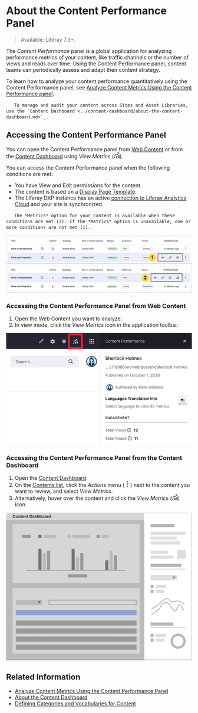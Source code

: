 # About the Content Performance Panel

> Available: Liferay 7.3+.

The *Content Performance* panel is a global application for analyzing performance metrics of your content, like traffic channels or the number of views and reads over time. Using the Content Performance panel, content teams can periodically assess and adapt their content strategy.

To learn how to analyze your content performance quantitatively using the Content Performance panel, see [Analyze Content Metrics Using the Content Performance panel](./analyze-content-metrics-using-content-performance-panel.md).

```note::
   To manage and audit your content across Sites and Asset Libraries, use the `Content Dashboard <../content-dashboard/about-the-content-dashboard.md>`_.
```

## Accessing the Content Performance Panel

You can open the Content Performance panel from [Web Content](#accessing-the-content-performance-panel-from-web-content) or from the [Content Dashboard](#accessing-the-content-performance-panel-from-the-content-dashboard) using *View Metrics* (![View Metrics](../../images/icon-analytics.png)).

You can access the Content Performance panel when the following conditions are met:

- You have View and Edit permissions for the content.
- The content is based on a [Display Page Template](../../site-building/displaying-content/using-display-page-templates/displaying-content-with-display-page-templates.md).
- The Liferay DXP instance has an active [connection to Liferay Analytics Cloud](https://learn.liferay.com/analytics-cloud/latest/en/connecting-data-sources/connecting-liferay-dxp-to-analytics-cloud.html) and your site is synchronized.

```note::
   The *Metrics* option for your content is available when these conditions are met (2). If the *Metrics* option is unavailable, one or more conditions are not met (1).
```

![Ensure that your configuration meets the conditions for showing the content metrics.](./about-the-content-performance-panel/images/01.png)

### Accessing the Content Performance Panel from Web Content

1. Open the Web Content you want to analyze.
1. In view mode, click the *View Metrics* icon in the application toolbar.

![Access the Content Performance metrics from the View Metrics button.](./analyze-content-metrics-using-content-performance-panel/images/08.png)

### Accessing the Content Performance Panel from the Content Dashboard

1. Open the [Content Dashboard](../content-dashboard/content-dashboard-interface.md#accessing-the-content-dashboard).
1. On the [Contents list](../content-dashboard/content-dashboard-interface.md#contents-list), click the *Actions* menu (![Actions Menu](../../images/icon-actions.png)) next to the content you want to review, and select *View Metrics*.
1. Alternatively, hover over the content and click the *View Metrics* (![View Metrics](../../images/icon-analytics.png)) icon.

![Access the Performance sidebar from the assets in the Contents list.](./about-the-content-performance-panel/images/02.png)

## Related Information

- [Analyze Content Metrics Using the Content Performance Panel](./analyze-content-metrics-using-content-performance-panel.md)
- [About the Content Dashboard](../content-dashboard/about-the-content-dashboard.md)
- [Defining Categories and Vocabularies for Content](../tags-and-categories/defining-categories-and-vocabularies-for-content.md)
